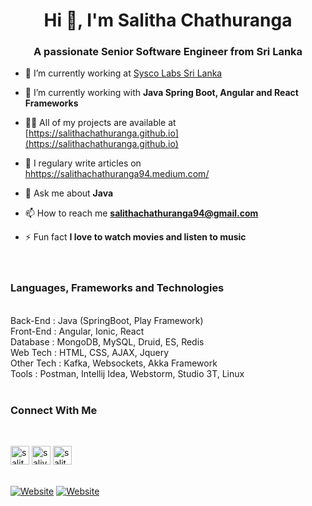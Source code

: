 <h1 align="center">Hi 👋, I'm Salitha Chathuranga</h1>
<h3 align="center">A passionate Senior Software Engineer from Sri Lanka</h3>

- 🔭 I’m currently working at [Sysco Labs Sri Lanka](https://syscolabs.lk)

- 🌱 I’m currently working with **Java Spring Boot, Angular and React Frameworks**

- 👨‍💻 All of my projects are available at [https://salithachathuranga.github.io](https://salithachathuranga.github.io)

- 📝 I regulary write articles on [hhttps://salithachathuranga94.medium.com/](https://salithachathuranga94.medium.com/)

- 💬 Ask me about **Java**

- 📫 How to reach me **salithachathuranga94@gmail.com**

- ⚡ Fun fact **I love to watch movies and listen to music**
<br/><br/><br/>

<h3>Languages, Frameworks and Technologies</h3><br/>
Back-End   : Java (SpringBoot, Play Framework)<br/>
Front-End  : Angular, Ionic, React<br/>
Database   : MongoDB, MySQL, Druid, ES, Redis<br/>
Web Tech   : HTML, CSS, AJAX, Jquery<br/>
Other Tech : Kafka, Websockets, Akka Framework<br/>
Tools      : Postman, Intellij Idea, Webstorm, Studio 3T, Linux<br/>
<br/>

<h3>Connect With Me</h3><br/>

<a href="https://linkedin.com/in/salitha-chathuranga" target="blank"><img align="center" src="https://cdn.jsdelivr.net/npm/simple-icons@3.0.1/icons/linkedin.svg" alt="salitha-chathuranga" height="30" width="30" /></a>
<a href="https://fb.com/saliya.genious" target="blank"><img align="center" src="https://cdn.jsdelivr.net/npm/simple-icons@3.0.1/icons/facebook.svg" alt="saliya.genious" height="30" width="30" /></a>
<a href="https://instagram.com/salitha94" target="blank"><img align="center" src="https://cdn.jsdelivr.net/npm/simple-icons@3.0.1/icons/instagram.svg" alt="salitha94" height="30" width="30" /></a>
<br/><br/><br/>
[![Website](https://img.shields.io/website?label=PORTFOLIO&style=for-the-badge&url=https%3A%2F%2Fsalithachathuranga.github.io)](https://salithachathuranga.github.io)
[![Website](https://img.shields.io/website?label=BLOG&style=for-the-badge&url=https%3A%2F%2Fsalitha94.blogspot.com/)](https://salitha94.blogspot.com)
